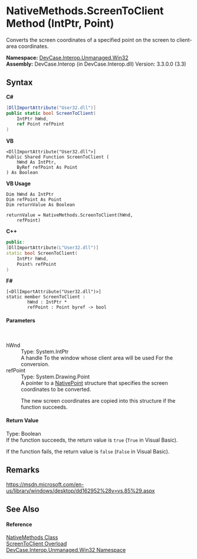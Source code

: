 # NativeMethods.ScreenToClient Method (IntPtr, Point)
 

Converts the screen coordinates of a specified point on the screen to client-area coordinates.

**Namespace:**&nbsp;<a href="N_DevCase_Interop_Unmanaged_Win32">DevCase.Interop.Unmanaged.Win32</a><br />**Assembly:**&nbsp;DevCase.Interop (in DevCase.Interop.dll) Version: 3.3.0.0 (3.3)

## Syntax

**C#**<br />
``` C#
[DllImportAttribute("User32.dll")]
public static bool ScreenToClient(
	IntPtr hWnd,
	ref Point refPoint
)
```

**VB**<br />
``` VB
<DllImportAttribute("User32.dll">]
Public Shared Function ScreenToClient ( 
	hWnd As IntPtr,
	ByRef refPoint As Point
) As Boolean
```

**VB Usage**<br />
``` VB Usage
Dim hWnd As IntPtr
Dim refPoint As Point
Dim returnValue As Boolean

returnValue = NativeMethods.ScreenToClient(hWnd, 
	refPoint)
```

**C++**<br />
``` C++
public:
[DllImportAttribute(L"User32.dll")]
static bool ScreenToClient(
	IntPtr hWnd, 
	Point% refPoint
)
```

**F#**<br />
``` F#
[<DllImportAttribute("User32.dll")>]
static member ScreenToClient : 
        hWnd : IntPtr * 
        refPoint : Point byref -> bool 

```


#### Parameters
&nbsp;<dl><dt>hWnd</dt><dd>Type: System.IntPtr<br />A handle To the window whose client area will be used For the conversion.</dd><dt>refPoint</dt><dd>Type: System.Drawing.Point<br />A pointer to a <a href="T_DevCase_Interop_Unmanaged_Win32_Structures_NativePoint">NativePoint</a> structure that specifies the screen coordinates to be converted. 

 The new screen coordinates are copied into this structure if the function succeeds.</dd></dl>

#### Return Value
Type: Boolean<br />If the function succeeds, the return value is `true` (`True` in Visual Basic). 

 If the function fails, the return value is `false` (`False` in Visual Basic).

## Remarks
<a href="https://msdn.microsoft.com/en-us/library/windows/desktop/dd162952%28v=vs.85%29.aspx" target="_blank">https://msdn.microsoft.com/en-us/library/windows/desktop/dd162952%28v=vs.85%29.aspx</a>

## See Also


#### Reference
<a href="T_DevCase_Interop_Unmanaged_Win32_NativeMethods">NativeMethods Class</a><br /><a href="Overload_DevCase_Interop_Unmanaged_Win32_NativeMethods_ScreenToClient">ScreenToClient Overload</a><br /><a href="N_DevCase_Interop_Unmanaged_Win32">DevCase.Interop.Unmanaged.Win32 Namespace</a><br />